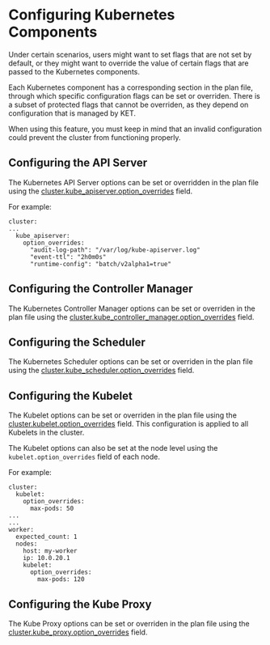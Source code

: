 # Configuring Kubernetes Components

Under certain scenarios, users might want to set flags that are not set 
by default, or they might want to override the value of certain flags that are passed
to the Kubernetes components. 

Each Kubernetes component has a corresponding section in the plan file, through which
specific configuration flags can be set or overriden. There is a subset of protected flags 
that cannot be overriden, as they depend on configuration that is managed by KET.

When using this feature, you must keep in mind that an invalid configuration could
prevent the cluster from functioning properly.

## Configuring the API Server

The Kubernetes API Server options can be set or overridden in the plan file using the 
[cluster.kube_apiserver.option_overrides](./plan-file-reference.md#clusterkube_apiserveroption_overrides) field.

For example:
```
cluster:
...
  kube_apiserver:
    option_overrides:
      "audit-log-path": "/var/log/kube-apiserver.log"
      "event-ttl": "2h0m0s"
      "runtime-config": "batch/v2alpha1=true"
```

## Configuring the Controller Manager
The Kubernetes Controller Manager options can be set or overriden in the plan file 
using the [cluster.kube_controller_manager.option_overrides](./plan-file-reference.md#clusterkube_controller_manageroption_overrides) field.

## Configuring the Scheduler
The Kubernetes Scheduler options can be set or overriden in the plan file using the 
[cluster.kube_scheduler.option_overrides](./plan-file-reference.md#clusterkube_scheduleroption_overrides) field.

## Configuring the Kubelet
The Kubelet options can be set or overriden in the plan file using the 
[cluster.kubelet.option_overrides](./plan-file-reference.md#clusterkubeletoption_overrides) field.
This configuration is applied to all Kubelets in the cluster.

The Kubelet options can also be set at the node level using the `kubelet.option_overrides` 
field of each node. 

For example:
```
cluster:
  kubelet:
    option_overrides:
      max-pods: 50
...
...
worker:
  expected_count: 1
  nodes:
    host: my-worker
    ip: 10.0.20.1
    kubelet:
      option_overrides:
        max-pods: 120
```

## Configuring the Kube Proxy
The Kube Proxy options can be set or overriden in the plan file using the 
[cluster.kube_proxy.option_overrides](./plan-file-reference.md#clusterkube_proxyoption_overrides) field.
